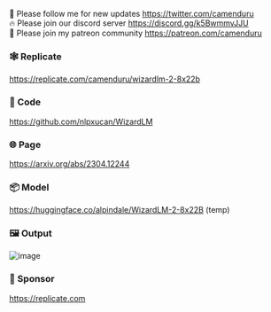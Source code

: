 🐣 Please follow me for new updates https://twitter.com/camenduru <br />
🔥 Please join our discord server https://discord.gg/k5BwmmvJJU <br />
🥳 Please join my patreon community https://patreon.com/camenduru <br />

### 🕸 Replicate  
https://replicate.com/camenduru/wizardlm-2-8x22b

### 🧬 Code
https://github.com/nlpxucan/WizardLM

### 🌐 Page
https://arxiv.org/abs/2304.12244

### 📦 Model
https://huggingface.co/alpindale/WizardLM-2-8x22B (temp)

### 🖼 Output
![image](https://github.com/camenduru/wizardlm-2-8x22b-replicate/assets/54370274/7408b31b-1a5d-4dbe-a33a-6c67793d9ee2)

### 🏢 Sponsor
https://replicate.com

